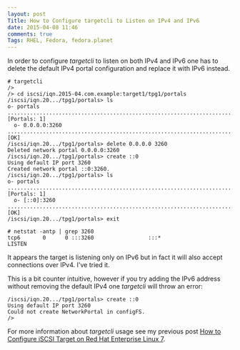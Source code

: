 ```yaml
---
layout: post
Title: How to Configure targetcli to Listen on IPv4 and IPv6
date: 2015-04-08 11:46
comments: true
Tags: RHEL, Fedora, fedora.planet
---
```


In order to configure *targetcli* to listen on both IPv4 and IPv6 one has to
delete the default IPv4 portal configuration and replace it with IPv6 instead.

    # targetcli 
    />
    /> cd iscsi/iqn.2015-04.com.example:target1/tpg1/portals
    /iscsi/iqn.20.../tpg1/portals> ls
    o- portals ............................................................................................................ [Portals: 1]
      o- 0.0.0.0:3260 ............................................................................................................. [OK]
    /iscsi/iqn.20.../tpg1/portals> delete 0.0.0.0 3260
    Deleted network portal 0.0.0.0:3260
    /iscsi/iqn.20.../tpg1/portals> create ::0
    Using default IP port 3260
    Created network portal ::0:3260.
    /iscsi/iqn.20.../tpg1/portals> ls
    o- portals ............................................................................................................ [Portals: 1]
      o- [::0]:3260 ............................................................................................................... [OK]
    /iscsi/iqn.20.../tpg1/portals> exit
    
    # netstat -antp | grep 3260
    tcp6       0      0 :::3260                 :::*                    LISTEN 

It appears the target is listening only on IPv6 but in fact it will
also accept connections over IPv4. I've tried it. 

This is a bit counter intuitive, however if you try adding the IPv6 address
without removing the default IPv4 one *targetcli* will throw an error:

    /iscsi/iqn.20.../tpg1/portals> create ::0
    Using default IP port 3260
    Could not create NetworkPortal in configFS.
    />

For more information about *targetcli* usage see my previous post
[How to Configure iSCSI Target on Red Hat Enterprise Linux 7](/blog/2015/04/07/how-to-configure-iscsi-target-on-red-hat-enterprise-linux-7/).
